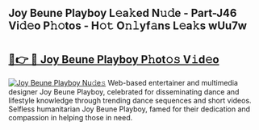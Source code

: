 ## Joy Beune Playboy L𝚎a𝚔ed N𝚞𝚍e - Part-J46 Vi𝚍𝚎o P𝚑𝚘tos - H𝚘𝚝 O𝚗𝚕yf𝚊ns L𝚎a𝚔s wUu7w

# <h2><a href="http://kf4sgu.oniu.top/?m=Joy+Beune+Playboy">🔗👉 🔴 Joy Beune Playboy P𝚑ot𝚘𝚜 V𝚒d𝚎o</a></h2>

[![Joy Beune Playboy Nu𝚍e𝚜](https://i.imgur.com/0qMVB7G.gif)](http://kf4sgu.oniu.top/?m=Joy+Beune+Playboy)
Web-based entertainer and multimedia designer Joy Beune Playboy, celebrated for disseminating dance and lifestyle knowledge through trending dance sequences and short videos. Selfless humanitarian Joy Beune Playboy, famed for their dedication and compassion in helping those in need.  
